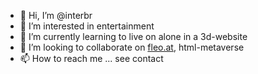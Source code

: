- 👋 Hi, I’m @interbr
- 👀 I’m interested in entertainment
- 🌱 I’m currently learning to live on alone in a 3d-website
- 💞️ I’m looking to collaborate on [fleo.at](https://fleo.at), html-metaverse
- 📫 How to reach me ... see contact
